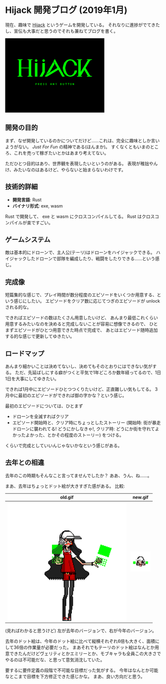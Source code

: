 # Hijack 開発ブログ (2019年1月)

現在、趣味で [Hijack](https://bydriv.github.io/game/hijack/) というゲームを開発している。
それなりに進捗がでてきたし、宣伝も大事だと思うのでそれも兼ねてブログを書く。

![demo.gif](demo.gif)

## 開発の目的

まず、なぜ開発しているのかについてだけど……これは、完全に趣味としか言いようがない。
*Just For Fun* の精神である(ほんまか)。
すくなくともいまのところ、これを売って稼ぎたいとかはあまり考えてない。

ただひとつ目的はあり、世界観を表現したいというのがある。
表現が稚拙やんけ、みたいなのはあるけど、やらないと始まらないわけです。

## 技術的詳細

- **開発言語**: Rust
- **バイナリ形式**: exe, wasm

Rust で開発して、 exe と wasm にクロスコンパイルしてる。
Rust はクロスコンパイルが楽ですごい。

## ゲームシステム

敵は基本的にドローンで、主人公(テーリ)はドローンをハイジャックできる。
ハイジャックしたドローンで部隊を編成したり、戦闘をしたりできる……という感じ。

## 完成像

短篇集的な感じで、プレイ時間が数分程度のエピソードをいくつか用意する、という感じにしたい。
エピソードをクリア数に応じてつぎのエピソードが unlock される的な。

できればエピソードの数はたくさん用意したいけど、
あんまり最低これくらい用意するみたいなのを決めると完成しないことが容易に想像できるので、
ひとまずエピソードがひとつ用意できた時点で完成で、
あとはエピソード随時追加する的な感じで更新してゆきたい。

## ロードマップ

あんまり細かいことは決めてないし、決めてもそのとおりにはできない気がする。
ただ、先延ばしにする癖がつくと平気で1年どころか数年経ってるので、1日1日を大事にしてゆきたい。

できれば1月中にエピソードひとつつくりたいけど、正直難しい気もしてる。
3月中に最初のエピソードができれば御の字かな？という感じ。

最初のエピソードについては、ひとまず

- ドローンを全滅すればクリア
- エピソード開始時と、クリア時にちょっとしたストーリー (開始時: 街が暴走ドローンに襲われてる! どうにかしなきゃ!, クリア時: どうにか街を守れてよかったよかった、とかその程度のストーリー) をつける。

くらいで完成としていいんじゃないかなという感じがある。

## 去年との相違

去年のこの時期もそんなこと言ってませんでしたか？
ああ、うん、ね……。

まあ、去年はちょっとドット絵が大きすぎた感がある。
比較:

| old.gif             | new.gif             |
|---------------------|---------------------|
| ![old.gif](old.gif) | ![new.gif](new.gif) |

(見ればわかると思うけど) 左が去年のバージョンで、右が今年のバージョン。

去年のドット絵は、今年のドット絵に比べて縦横それぞれ6倍も大きく、面積にして36倍の作業量が必要だった。
まあそれでもテーリのドット絵はなんとか用意できたんだけどヴェリティとかエミリーとか、モブキャラも全員この大きさでやるのは不可能だな、と思って意気消沈していた。

要するに要件定義の段階で不可能な目標だった気がする。
今年はなんとか可能なとこまで目標を下方修正できた感じかな。
まあ、良い方向だと思う。
